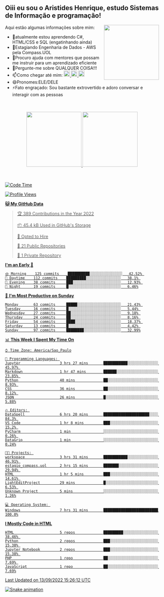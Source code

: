 ## Oiii eu sou o Aristides Henrique, estudo Sistemas de Informação e programação!

<div >
Aqui estão algumas informações sobre mim:<img align="right" height="180em" src="https://user-images.githubusercontent.com/97318481/177042589-45d62122-82a9-4a32-b3a7-87b322825b2f.png">
</div>

- 🌱atualmente estou aprendendo C#, HTML/CSS e SQL (engatinhando ainda)
- 👯Estagiando Engenharia de Dados - AWS pela Compass.UOL
- 🤔Procuro ajuda com mentores que possam me instruir para um aprendizado eficiente
- 💬Pergunte-me sobre QUALQUER COISA!!!
- 📫Como chegar até mim:
  <a href="https://www.instagram.com/aryhenry/" target="_blank">
  <img src="https://img.shields.io/badge/-Instagram-%23E4405F?style=for-the-badge&logo=instagram&logoColor=black" height="20px">
  </a>
  <a href="https://www.linkedin.com/in/aristides-henrique/" target="_blank">
  <img src="https://img.shields.io/badge/-LinkedIn-%230077B5?style=for-the-badge&logo=linkedin&logoColor=black" height="20px">
  </a> 
  <a href="mailto:arihenriqueuna@gmail.com">
  <img src="https://img.shields.io/badge/-Gmail-%23333?style=for-the-badge&logo=gmail&logoColor=white" height="20px">
  </a>
- 😄Pronomes:ELE/DELE
- ⚡Fato engraçado: Sou bastante extrovertido e adoro conversar e interagir com as pessoas
<br/>
<br/>
<div align="center">
  <a href="https://github.com/arihenrique">
  <img height="180em" src="https://github-readme-stats.vercel.app/api?username=arihenrique&show_icons=true&theme=dracula&include_all_commits=true&count_private=true"/>
  <img height="180em" src="https://github-readme-stats.vercel.app/api/top-langs/?username=arihenrique&layout=compact&langs_count=7&theme=dracula"/>
</div><br/><br/>

<!--START_SECTION:waka-->
![Code Time](http://img.shields.io/badge/Code%20Time-95%20hrs%2046%20mins-blue)

![Profile Views](http://img.shields.io/badge/Profile%20Views-45-blue)

**🐱 My GitHub Data** 

> 🏆 389 Contributions in the Year 2022
 > 
> 📦 45.4 kB Used in GitHub's Storage 
 > 
> 💼 Opted to Hire
 > 
> 📜 21 Public Repositories 
 > 
> 🔑 1 Private Repository 
 > 
**I'm an Early 🐤** 

```text
🌞 Morning    125 commits    ██████████░░░░░░░░░░░░░░░   42.52% 
🌇 Daytime    112 commits    █████████░░░░░░░░░░░░░░░░   38.1% 
🌃 Evening    38 commits     ███░░░░░░░░░░░░░░░░░░░░░░   12.93% 
🌙 Night      19 commits     █░░░░░░░░░░░░░░░░░░░░░░░░   6.46%

```
📅 **I'm Most Productive on Sunday** 

```text
Monday       63 commits     █████░░░░░░░░░░░░░░░░░░░░   21.43% 
Tuesday      16 commits     █░░░░░░░░░░░░░░░░░░░░░░░░   5.44% 
Wednesday    27 commits     ██░░░░░░░░░░░░░░░░░░░░░░░   9.18% 
Thursday     24 commits     ██░░░░░░░░░░░░░░░░░░░░░░░   8.16% 
Friday       54 commits     ████░░░░░░░░░░░░░░░░░░░░░   18.37% 
Saturday     13 commits     █░░░░░░░░░░░░░░░░░░░░░░░░   4.42% 
Sunday       97 commits     ████████░░░░░░░░░░░░░░░░░   32.99%

```


📊 **This Week I Spent My Time On** 

```text
⌚︎ Time Zone: America/Sao_Paulo

💬 Programming Languages: 
Jupyter                  3 hrs 27 mins       ███████████░░░░░░░░░░░░░░   45.97% 
Markdown                 1 hr 47 mins        ██████░░░░░░░░░░░░░░░░░░░   23.85% 
Python                   40 mins             ██░░░░░░░░░░░░░░░░░░░░░░░   8.93% 
CSS                      36 mins             ██░░░░░░░░░░░░░░░░░░░░░░░   8.12% 
JSON                     26 mins             █░░░░░░░░░░░░░░░░░░░░░░░░   5.88%

🔥 Editors: 
DataSpell                6 hrs 20 mins       █████████████████████░░░░   84.3% 
VS Code                  1 hr 8 mins         ███░░░░░░░░░░░░░░░░░░░░░░   15.2% 
PyCharm                  1 min               ░░░░░░░░░░░░░░░░░░░░░░░░░   0.26% 
DataGrip                 1 min               ░░░░░░░░░░░░░░░░░░░░░░░░░   0.24%

🐱‍💻 Projects: 
workspace                3 hrs 31 mins       ███████████░░░░░░░░░░░░░░   46.91% 
estagio_compass.uol      2 hrs 15 mins       ███████░░░░░░░░░░░░░░░░░░   29.94% 
HTML                     1 hr 5 mins         ███░░░░░░░░░░░░░░░░░░░░░░   14.61% 
LightEditProject         29 mins             █░░░░░░░░░░░░░░░░░░░░░░░░   6.53% 
Unknown Project          5 mins              ░░░░░░░░░░░░░░░░░░░░░░░░░   1.26%

💻 Operating System: 
Windows                  7 hrs 31 mins       █████████████████████████   100.0%

```

**I Mostly Code in HTML** 

```text
HTML                     5 repos             █████████░░░░░░░░░░░░░░░░   38.46% 
Python                   2 repos             ███░░░░░░░░░░░░░░░░░░░░░░   15.38% 
Jupyter Notebook         2 repos             ███░░░░░░░░░░░░░░░░░░░░░░   15.38% 
PHP                      1 repo              ██░░░░░░░░░░░░░░░░░░░░░░░   7.69% 
JavaScript               1 repo              ██░░░░░░░░░░░░░░░░░░░░░░░   7.69%

```



 Last Updated on 13/09/2022 15:26:12 UTC
<!--END_SECTION:waka-->

![Snake animation](https://github.com/arihenrique/arihenrique/blob/output/github-contribution-grid-snake.svg)
